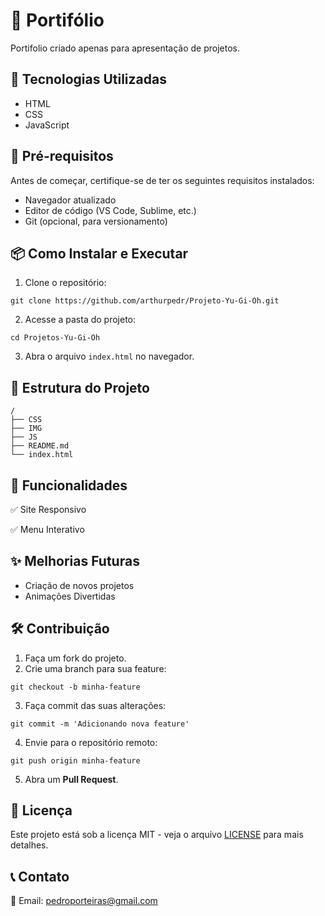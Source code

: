 # 📌 Portifólio

Portifolio criado apenas para apresentação de projetos.

## 🚀 Tecnologias Utilizadas

- HTML
- CSS
- JavaScript

## 📌 Pré-requisitos

Antes de começar, certifique-se de ter os seguintes requisitos instalados:
- Navegador atualizado
- Editor de código (VS Code, Sublime, etc.)
- Git (opcional, para versionamento)

## 📦 Como Instalar e Executar

1. Clone o repositório:
```
git clone https://github.com/arthurpedr/Projeto-Yu-Gi-Oh.git
```
2. Acesse a pasta do projeto:
```
cd Projetos-Yu-Gi-Oh
```
3. Abra o arquivo `index.html` no navegador.

## 📄 Estrutura do Projeto

```
/
├── CSS
├── IMG
├── JS
├── README.md
└── index.html
```

## 📌 Funcionalidades

✅ Site Responsivo

✅ Menu Interativo

## ✨ Melhorias Futuras
 - Criação de novos projetos
 - Animações Divertidas 

## 🛠️ Contribuição

1. Faça um fork do projeto.
2. Crie uma branch para sua feature:
```
git checkout -b minha-feature
```
3. Faça commit das suas alterações:
```
git commit -m 'Adicionando nova feature'
```
4. Envie para o repositório remoto:
```
git push origin minha-feature
```
5. Abra um **Pull Request**.

## 📜 Licença

Este projeto está sob a licença MIT - veja o arquivo [LICENSE](LICENSE) para mais detalhes.

## 📞 Contato
📧 Email: pedroporteiras@gmail.com 






